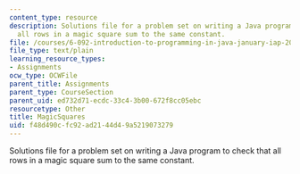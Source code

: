```yaml
---
content_type: resource
description: Solutions file for a problem set on writing a Java program to check that
  all rows in a magic square sum to the same constant.
file: /courses/6-092-introduction-to-programming-in-java-january-iap-2010/f48d490cfc92ad2144d49a5219073279_MagicSquares.java
file_type: text/plain
learning_resource_types:
- Assignments
ocw_type: OCWFile
parent_title: Assignments
parent_type: CourseSection
parent_uid: ed732d71-ecdc-33c4-3b00-672f8cc05ebc
resourcetype: Other
title: MagicSquares
uid: f48d490c-fc92-ad21-44d4-9a5219073279
---
```

Solutions file for a problem set on writing a Java program to check that all rows in a magic square sum to the same constant.

